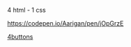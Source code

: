 4 html - 1 css

https://codepen.io/Aarigan/pen/jOpGrzE


[4buttons](https://user-images.githubusercontent.com/52601835/230832962-c337a07a-cf93-43d7-833a-26877b471a83.png)
